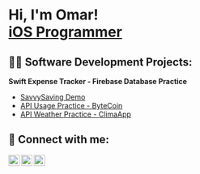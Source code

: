 <h1>Hi, I'm Omar! <br/><a href="https://github.com/OPetricevic/Opetricevic">iOS Programmer</a></h1>

<h2>👨‍💻 Software Development Projects:</h2>
<b>Swift Expense Tracker - Firebase Database Practice</b>

- [SavvySaving Demo](https://github.com/OPetricevic/SavvySaving-App)
- [API Usage Practice - ByteCoin](https://github.com/OPetricevic/ByteCoin)
- [API Weather Practice - ClimaApp](https://github.com/OPetricevic/ClimaApp)

<h2> 🤳 Connect with me:</h2>

[<img align="left" alt="JoshMadakor | YouTube" width="22px" src="https://cdn.jsdelivr.net/npm/simple-icons@v3/icons/youtube.svg" />][youtube]
[<img align="left" alt="JoshMadakor | LinkedIn" width="22px" src="https://cdn.jsdelivr.net/npm/simple-icons@v3/icons/linkedin.svg" />][linkedin]
[<img align="left" alt="JoshMadakor | Instagram" width="22px" src="https://cdn.jsdelivr.net/npm/simple-icons@v3/icons/instagram.svg" />][instagram]

[youtube]: https://www.youtube.com/channel/UCSA_czFr5dajLEROt-h4uRw
[instagram]: https://www.instagram.com/omarpetricevic/
[linkedin]: https://www.linkedin.com/in/omar-petricevic/

<!--
**joshmadakor1/joshmadakor1** is a ✨ _special_ ✨ repository because its `README.md` (this file) appears on your GitHub profile.

Here are some ideas to get you started:

- 🔭 I’m currently working on ...
- 🌱 I’m currently learning ...
- 👯 I’m looking to collaborate on ...
- 🤔 I’m looking for help with ...
- 💬 Ask me about ...
- 📫 How to reach me: ...
- 😄 Pronouns: ...
- ⚡ Fun fact: ...
-->
